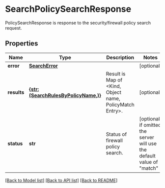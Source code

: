 # SearchPolicySearchResponse

PolicySearchResponse is response to the security/firewall policy search request.
## Properties
Name | Type | Description | Notes
------------ | ------------- | ------------- | -------------
**error** | [**SearchError**](SearchError.md) |  | [optional] 
**results** | [**{str: (SearchRulesByPolicyName,)}**](SearchRulesByPolicyName.md) | Result is Map of &lt;Kind, Object name, PolicyMatch Entry&gt;. | [optional] 
**status** | **str** | Status of firewall policy search. | [optional]  if omitted the server will use the default value of "match"

[[Back to Model list]](../README.md#documentation-for-models) [[Back to API list]](../README.md#documentation-for-api-endpoints) [[Back to README]](../README.md)



